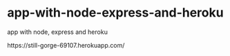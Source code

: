 # app-with-node-express-and-heroku
app with node, express and heroku
<p>https://still-gorge-69107.herokuapp.com/</p>
